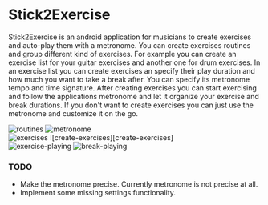 # Stick2Exercise
Stick2Exercise is an android application for musicians to create exercises and auto-play them with a metronome. You can create exercises routines and group different kind of exercises. For example you can create an exercise list for your guitar exercises and another one for drum exercises. In an exercise list you can create exercises an specify their play duration and how much you want to take a break after. You can specify its metronome tempo and time signature. After creating
exercises you can start exercising and follow the applications metronome and let it organize your exercise and break durations. If you don't want to create exercises you can just use the metronome and customize it on the go.

![routines][routines]
![metronome][metronome]  
![exercises][exercises]
![create-exercises][create-exercises]  
![exercise-playing][exercise-playing]
![break-playing][break-playing]  

### TODO
- Make the metronome precise. Currently metronome is not precise at all.
- Implement some missing settings functionality.

[routines]: https://raw.githubusercontent.com/kaplanbora/stick2exercise/master/screenshots/routines.png
[exercises]: https://raw.githubusercontent.com/kaplanbora/stick2exercise/master/screenshots/exercises.png
[metronome]: https://raw.githubusercontent.com/kaplanbora/stick2exercise/master/screenshots/metronome.png
[create-exercise]: https://raw.githubusercontent.com/kaplanbora/stick2exercise/master/screenshots/create-exercise.png
[exercise-playing]: https://raw.githubusercontent.com/kaplanbora/stick2exercise/master/screenshots/exercise-playing.png
[break-playing]: https://raw.githubusercontent.com/kaplanbora/stick2exercise/master/screenshots/break-playing.png
[exercises]: https://raw.githubusercontent.com/kaplanbora/stick2exercise/master/screenshots/exercises.png
